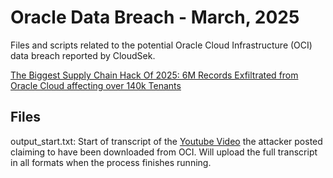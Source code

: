# Oracle Data Breach - March, 2025

Files and scripts related to the potential Oracle Cloud Infrastructure (OCI) data breach reported by CloudSek.

[The Biggest Supply Chain Hack Of 2025: 6M Records Exfiltrated from Oracle Cloud affecting over 140k Tenants](https://www.cloudsek.com/blog/the-biggest-supply-chain-hack-of-2025-6m-records-for-sale-exfiltrated-from-oracle-cloud-affecting-over-140k-tenants)

## Files

output_start.txt: Start of transcript of the [Youtube Video](https://www.youtube.com/watch?v=375_G9wAffo) the attacker posted claiming to have been downloaded from OCI. Will upload the full transcript in all formats when the process finishes running. 
